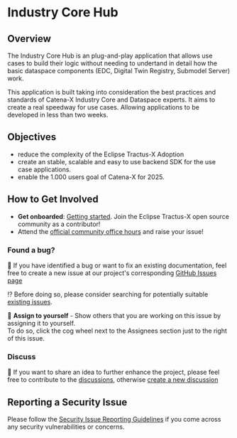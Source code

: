 # Industry Core Hub

## Overview

The Industry Core Hub is an plug-and-play application that allows use cases to build their logic without needing to undertand in detail how the basic dataspace components (EDC, Digital Twin Registry, Submodel Server) work.

This application is built taking into consideration the best practices and standards of Catena-X Industry Core and Dataspace experts. It aims to create a real speedway for use cases. Allowing applications to be developed in less than two weeks. 

## Objectives

- reduce the complexity of the Eclipse Tractus-X Adoption
- create an stable, scalable and easy to use backend SDK for the use case applications.
- enable the 1.000 users goal of Catena-X for 2025.

## How to Get Involved

- **Get onboarded**: [Getting started](https://eclipse-tractusx.github.io/docs/oss/getting-started/). Join the Eclipse Tractus-X open source community as a contributor!
- Attend the [official community office hours](https://eclipse-tractusx.github.io/community/open-meetings/#Community%20Office%20Hour) and raise your issue!


### Found a bug?

👀 If you have identified a bug or want to fix an existing documentation, feel free to create a new issue at our project's corresponding [GitHub Issues page](https://github.com/eclipse-tractusx/industry-core-hub/issues/new/choose)

 ⁉️ Before doing so, please consider searching for potentially suitable [existing issues](https://github.com/eclipse-tractusx/industry-core-hub/issues).

🙋 **Assign to yourself** - Show others that you are working on this issue by assigning it to yourself.
<br> To do so, click the cog wheel next to the Assignees section just to the right of this issue.

### Discuss

📣 If you want to share an idea to further enhance the project, please feel free to contribute to the [discussions](https://github.com/eclipse-tractusx/industry-core-hub/discussions),
otherwise [create a new discussion](https://github.com/eclipse-tractusx/industry-core-hub/discussions/new/choose)

## Reporting a Security Issue

Please follow the [Security Issue Reporting Guidelines](https://eclipse-tractusx.github.io/docs/release/trg-7/trg-7-01#security-file) if you come across any security vulnerabilities or concerns.
